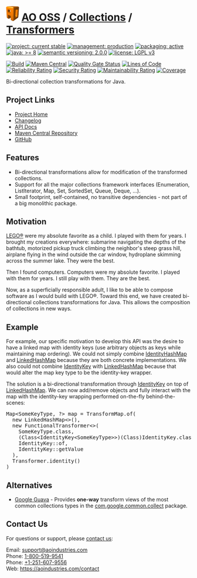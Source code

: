 # [<img src="ao-logo.png" alt="AO Logo" width="35" height="40">](https://github.com/ao-apps) [AO OSS](https://github.com/ao-apps/ao-oss) / [Collections](https://github.com/ao-apps/ao-collections) / [Transformers](https://github.com/ao-apps/ao-collections-transformers)

[![project: current stable](https://oss.aoapps.com/ao-badges/project-current-stable.svg)](https://aoindustries.com/life-cycle#project-current-stable)
[![management: production](https://oss.aoapps.com/ao-badges/management-production.svg)](https://aoindustries.com/life-cycle#management-production)
[![packaging: active](https://oss.aoapps.com/ao-badges/packaging-active.svg)](https://aoindustries.com/life-cycle#packaging-active)  
[![java: &gt;= 8](https://oss.aoapps.com/ao-badges/java-8.svg)](https://docs.oracle.com/javase/8/docs/api/)
[![semantic versioning: 2.0.0](https://oss.aoapps.com/ao-badges/semver-2.0.0.svg)](http://semver.org/spec/v2.0.0.html)
[![license: LGPL v3](https://oss.aoapps.com/ao-badges/license-lgpl-3.0.svg)](https://www.gnu.org/licenses/lgpl-3.0)

[![Build](https://github.com/ao-apps/ao-collections-transformers/workflows/Build/badge.svg?branch=master)](https://github.com/ao-apps/ao-collections-transformers/actions?query=workflow%3ABuild)
[![Maven Central](https://maven-badges.herokuapp.com/maven-central/com.aoapps/ao-collections-transformers/badge.svg)](https://maven-badges.herokuapp.com/maven-central/com.aoapps/ao-collections-transformers)
[![Quality Gate Status](https://sonarcloud.io/api/project_badges/measure?branch=master&project=com.aoapps%3Aao-collections-transformers&metric=alert_status)](https://sonarcloud.io/dashboard?branch=master&id=com.aoapps%3Aao-collections-transformers)
[![Lines of Code](https://sonarcloud.io/api/project_badges/measure?branch=master&project=com.aoapps%3Aao-collections-transformers&metric=ncloc)](https://sonarcloud.io/component_measures?branch=master&id=com.aoapps%3Aao-collections-transformers&metric=ncloc)  
[![Reliability Rating](https://sonarcloud.io/api/project_badges/measure?branch=master&project=com.aoapps%3Aao-collections-transformers&metric=reliability_rating)](https://sonarcloud.io/component_measures?branch=master&id=com.aoapps%3Aao-collections-transformers&metric=Reliability)
[![Security Rating](https://sonarcloud.io/api/project_badges/measure?branch=master&project=com.aoapps%3Aao-collections-transformers&metric=security_rating)](https://sonarcloud.io/component_measures?branch=master&id=com.aoapps%3Aao-collections-transformers&metric=Security)
[![Maintainability Rating](https://sonarcloud.io/api/project_badges/measure?branch=master&project=com.aoapps%3Aao-collections-transformers&metric=sqale_rating)](https://sonarcloud.io/component_measures?branch=master&id=com.aoapps%3Aao-collections-transformers&metric=Maintainability)
[![Coverage](https://sonarcloud.io/api/project_badges/measure?branch=master&project=com.aoapps%3Aao-collections-transformers&metric=coverage)](https://sonarcloud.io/component_measures?branch=master&id=com.aoapps%3Aao-collections-transformers&metric=Coverage)

Bi-directional collection transformations for Java.

## Project Links
* [Project Home](https://oss.aoapps.com/collections/transformers/)
* [Changelog](https://oss.aoapps.com/collections/transformers/changelog)
* [API Docs](https://oss.aoapps.com/collections/transformers/apidocs/)
* [Maven Central Repository](https://search.maven.org/artifact/com.aoapps/ao-collections-transformers)
* [GitHub](https://github.com/ao-apps/ao-collections-transformers)

## Features
* Bi-directional transformations allow for modification of the transformed collections.
* Support for all the major collections framework interfaces (Enumeration, ListIterator, Map, Set, SortedSet, Queue, Deque, …).
* Small footprint, self-contained, no transitive dependencies - not part of a big monolithic package.

## Motivation
[LEGO®](https://www.lego.com/) were my absolute favorite as a child.  I played with them for years.  I brought my
creations everywhere: submarine navigating the depths of the bathtub, motorized pickup truck climbing the neighbor's
steep grass hill, airplane flying in the wind outside the car window, hydroplane skimming across the summer lake.
They were the best.

Then I found computers.  Computers were my absolute favorite.  I played with them for years.  I still play with them.
They are the best.

Now, as a superficially responsible adult, I like to be able to compose software as I would build with LEGO®.  Toward
this end, we have created bi-directional collections transformations for Java.  This allows the composition of
collections in new ways.

## Example
For example, our specific motivation to develop this API was the desire to have a linked map with identity keys (use
arbitrary objects as keys while maintaining map ordering). We could not simply combine
[IdentityHashMap](https://docs.oracle.com/javase/8/docs/api/java/util/IdentityHashMap.html) and
[LinkedHashMap](https://docs.oracle.com/javase/8/docs/api/java/util/LinkedHashMap.html) because they are both concrete
implementations.  We also could not combine
[IdentityKey](https://oss.aoapps.com/collections/apidocs/com.aoapps.collections/com/aoapps/collections/IdentityKey.html) with
[LinkedHashMap](https://docs.oracle.com/javase/8/docs/api/java/util/LinkedHashMap.html) because that would alter the map
key type to be the identity-key wrapper.

The solution is a bi-directional transformation through
[IdentityKey](https://oss.aoapps.com/collections/apidocs/com.aoapps.collections/com/aoapps/collections/IdentityKey.html) on top of
[LinkedHashMap](https://docs.oracle.com/javase/8/docs/api/java/util/LinkedHashMap.html).  We can now add/remove objects and
fully interact with the map with the identity-key wrapping performed on-the-fly behind-the-scenes:
<pre>Map&lt;SomeKeyType, ?&gt; map = TransformMap.of(
  new LinkedHashMap&lt;&gt;(),
  new FunctionalTransformer&lt;&gt;(
    SomeKeyType.class,
    (Class&lt;IdentityKey&lt;SomeKeyType&gt;&gt;)(Class)IdentityKey.class,
    IdentityKey::of,
    IdentityKey::getValue
  ),
  Transformer.identity()
)</pre>

## Alternatives
* [Google Guava](https://github.com/google/guava) - Provides **one-way** transform views of the most common collections
  types in the [com.google.common.collect](https://guava.dev/releases/19.0/api/docs/com/google/common/collect/package-summary.html)
  package.

## Contact Us
For questions or support, please [contact us](https://aoindustries.com/contact):

Email: [support@aoindustries.com](mailto:support@aoindustries.com)  
Phone: [1-800-519-9541](tel:1-800-519-9541)  
Phone: [+1-251-607-9556](tel:+1-251-607-9556)  
Web: https://aoindustries.com/contact

